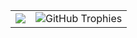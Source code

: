 <table>
  <tr>
    <td>
       <!-- GitHub Stats -->
      <img src="https://github-readme-stats.vercel.app/api?username=asbarron&show_icons=true&theme=dracula">
    </td>
    <td>
      <!-- GitHub Trophies -->
      <img src="https://nirzak-trophies.vercel.app/?username=asbarron&theme=dracula&row=2&column=3&margin-h=2&margin-w=1&no-frame=true&count_private=true" alt="GitHub Trophies">
    </td>
  </tr>
</table>
